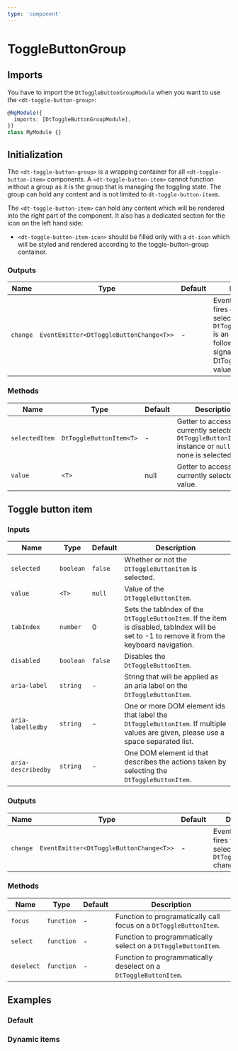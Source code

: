 ```yaml
---
type: 'component'
---
```


# ToggleButtonGroup

## Imports

You have to import the `DtToggleButtonGroupModule` when you want to use the
`<dt-toggle-button-group>`:

```typescript
@NgModule({
  imports: [DtToggleButtonGroupModule],
})
class MyModule {}
```

## Initialization

The `<dt-toggle-button-group>` is a wrapping container for all
`<dt-toggle-button-item>` components. A `<dt-toggle-button-item>` cannot
function without a group as it is the group that is managing the toggling state.
The group can hold any content and is not limited to `dt-toggle-button-item`s.

The `<dt-toggle-button-item>` can hold any content which will be rendered into
the right part of the component. It also has a dedicated section for the icon on
the left hand side:

- `<dt-toggle-button-item-icon>` should be filled only with a `dt-icon` which
  will be styled and rendered according to the toggle-button-group container.

### Outputs

| Name     | Type                                    | Default | Description                                                                                                                                                                                                      |
| -------- | --------------------------------------- | ------- | ---------------------------------------------------------------------------------------------------------------------------------------------------------------------------------------------------------------- |
| `change` | `EventEmitter<DtToggleButtonChange<T>>` | -       | EventEmitter that fires every time the selection changes. `DtToggleButtonChange` is an interface for the following object signature: `{ source: DtToggleButtonItem<T>, value: T | null, isUserInput: boolean }`. |

### Methods

| Name           | Type                    | Default | Description                                                                                             |
| -------------- | ----------------------- | ------- | ------------------------------------------------------------------------------------------------------- |
| `selectedItem` | `DtToggleButtonItem<T>` | -       | Getter to access the currently selected `DtToggleButtonItem<T>` instance or `null` if none is selected. |
| `value`        | `<T>`                   | null    | Getter to access the currently selected value.                                                          |

## Toggle button item

### Inputs

| Name               | Type      | Default | Description                                                                                                                                   |
| ------------------ | --------- | ------- | --------------------------------------------------------------------------------------------------------------------------------------------- |
| `selected`         | `boolean` | `false` | Whether or not the `DtToggleButtonItem` is selected.                                                                                          |
| `value`            | `<T>`     | `null`  | Value of the `DtToggleButtonItem`.                                                                                                            |
| `tabIndex`         | `number`  | 0       | Sets the tabIndex of the `DtToggleButtonItem`. If the item is disabled, tabIndex will be set to -1 to remove it from the keyboard navigation. |
| `disabled`         | `boolean` | `false` | Disables the `DtToggleButtonItem`.                                                                                                            |
| `aria-label`       | `string`  | -       | String that will be applied as an aria label on the `DtToggleButtonItem`.                                                                     |
| `aria-labelledby`  | `string`  | -       | One or more DOM element ids that label the `DtToggleButtonItem`. If multiple values are given, please use a space separated list.             |
| `aria-describedby` | `string`  | -       | One DOM element id that describes the actions taken by selecting the `DtToggleButtonItem`.                                                    |

### Outputs

| Name     | Type                                    | Default | Description                                                                     |
| -------- | --------------------------------------- | ------- | ------------------------------------------------------------------------------- |
| `change` | `EventEmitter<DtToggleButtonChange<T>>` | -       | EventEmitter that fires when the selection of the `DtToggleButtonItem` changes. |

### Methods

| Name       | Type       | Default | Description                                                       |
| ---------- | ---------- | ------- | ----------------------------------------------------------------- |
| `focus`    | `function` | -       | Function to programatically call focus on a `DtToggleButtonItem`. |
| `select`   | `function` | -       | Function to programmatically select on a `DtToggleButtonItem`.    |
| `deselect` | `function` | -       | Function to programmatically deselect on a `DtToggleButtonItem`.  |

## Examples

### Default

<docs-source-example example="ToggleButtonGroupDefaultExample"></docs-source-example>

### Dynamic items

<docs-source-example example="ToggleButtonGroupDynamicItemsExample"></docs-source-example>
